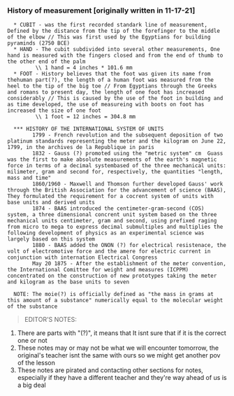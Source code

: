 ### History of measurement [originally written in 11-17-21]
      * CUBIT - was the first recorded standark line of measurement, Defined by the distance from the tip of the forefinger to the middle of the elbow // This was first used by the Egyptians for building pyraminds (2750 BCE)
      * HAND - The cubit subdivided into several other measurements, One hand is measured with the fingers closed and from the end of thumb to the other end of the palm
             \\ 1 hand = 4 inches * 101.6 mm
      * FOOT - History believes that the foot was given its name from thehuman part(?), the length of a human foot was measured from the heel to the tip of the big toe // From Egyptians through the Greeks and romans to present day, the length of one foot has increased considerably // This is caused by the use of the foot in building and as time developed, the use of measureing with boots on foot has increased the size of one foot
             \\ 1 foot = 12 inches = 304.8 mm

      *** HISTORY OF THE INTERNATIONAL SYSTEM OF UNITS 
            1799 - French revolution and the subsequent deposition of two platinum standards representing the meter and the kilogram on June 22, 1799, in the archives de la Republique in paris 
            1832 - Gauss (?) promoted using the "metric system" cm  Guass was the first to make absolute measurements of the earth's magnetic force in terms of a decimal systembased of the three mechanical units: milimeter, gram and second for, respectively, the quantities "length, mass and time"
            1860/1960 - Maxwell and Thomson further developed Gauss' work through the British Association for the advancement of science (BAAS), They formulated the requirement for a cocrent system of units with base units and derived units
            1874 - BAAS introduced the centimeter-gram-second (COS) system, a three dimensional concrent unit system based on the three mechanical units centimeter, gram and second, using prefixed raging from micro to mega to express decimal submultiples and multiplies the following development of physics as an experimental science was largely based on this system
            1880 - BAAS added the ONON (?) for electrical resistenace, the volt of electromotive force and the amere for electric current in conjunction with internation Electrical Congress
            May 20 1875 - After the establishment of the meter convention, the International Comittee for weight and measures (ICPPM) concentrated on the construction of new prototypes taking the meter and kilogram as the base units to seven

      NOTE: The moie(?) is officially defined as "the mass in grams at this amount of a substance" numerically equal to the molecular weight of the substance


> EDITOR'S NOTES:
1. There are parts with "(?)", it means that It isnt sure that if it is the correct one or not
2. These notes may or may not be what we will encounter tomorrow, the original's teacher isnt the same with ours so we might get another pov of the lesson
3. These notes are pirated and contacting other sections for notes, especially if they have a different teacher and they're way ahead of us is a big deal
